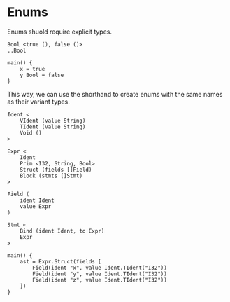 # Enums

Enums shuold require explicit types.

```luau
Bool <true (), false ()>
..Bool

main() {
    x = true
    y Bool = false
}
```

This way, we can use the shorthand to create enums with the same names as their
variant types.

```luau
Ident <
    VIdent (value String)
    TIdent (value String)
    Void ()
>

Expr <
    Ident
    Prim <I32, String, Bool>
    Struct (fields []Field)
    Block (stmts []Stmt)
>

Field (
    ident Ident
    value Expr
)

Stmt <
    Bind (ident Ident, to Expr)
    Expr
>

main() {
    ast = Expr.Struct(fields [
        Field(ident "x", value Ident.TIdent("I32"))
        Field(ident "y", value Ident.TIdent("I32"))
        Field(ident "z", value Ident.TIdent("I32"))
    ])
}
```
